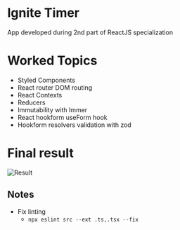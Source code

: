 # Ignite Timer

App developed during 2nd part of ReactJS specialization

# Worked Topics
- Styled Components
- React router DOM routing
- React Contexts
- Reducers
- Immutability with Immer
- React hookform useForm hook
- Hookform resolvers validation with zod

# Final result
![Result](/classes/01-ignite-timer/result.png "Final result")


## Notes
- Fix linting 
  - `npx eslint src --ext .ts,.tsx --fix`

